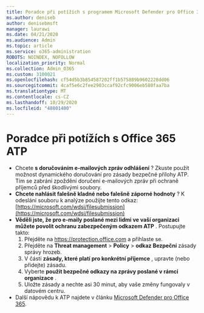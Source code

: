 ```yaml
---
title: Poradce při potížích s programem Microsoft Defender pro Office 365 (ATP)
ms.author: deniseb
author: denisebmsft
manager: laurawi
ms.date: 04/21/2020
ms.audience: Admin
ms.topic: article
ms.service: o365-administration
ROBOTS: NOINDEX, NOFOLLOW
localization_priority: Normal
ms.collection: Admin_O365
ms.custom: 3100021
ms.openlocfilehash: cf54d5b3b854587202ff1b575889b9602228dd06
ms.sourcegitcommit: 4caf5e6c2fee2903ccaf92cfc9006eb580faa7ba
ms.translationtype: MT
ms.contentlocale: cs-CZ
ms.lasthandoff: 10/29/2020
ms.locfileid: "48801400"
---
```

# <a name="troubleshoot-issues-with-office-365-atp"></a>Poradce při potížích s Office 365 ATP

- Chcete **s doručováním e-mailových zpráv odhlášení** ? Zkuste použít možnost dynamického doručování pro zásady bezpečné přílohy ATP. Tím se zabrání zpoždění doručení e-mailových zpráv při ochraně příjemců před škodlivými soubory.
- **Chcete nahlásit falešně kladné nebo falešně záporné hodnoty** ? K odeslání souboru k analýze použijte tento odkaz: [https://microsoft.com/wdsi/filesubmission](https://microsoft.com/wdsi/filesubmission)
- **Věděli jste, že pro e-maily poslané mezi lidmi ve vaší organizaci můžete povolit ochranu zabezpečeným odkazem ATP** . Postupujte takto:
    1. Přejděte na https://protection.office.com a přihlaste se.
    2. Přejděte na **Threat management**  >  **Policy**  >  **odkaz Bezpeční** zásady správy hrozeb.
    3. V části **zásady, které platí pro konkrétní příjemce** , upravte (nebo přidejte) zásadu.
    4. Vyberte **použít bezpečné odkazy na zprávy poslané v rámci organizace** .
    5. Uložte zásady a nechte asi 30 minut, aby vaše změny fungovaly v datovém centru.
- Další nápovědu k ATP najdete v článku [Microsoft Defender pro Office 365](https://docs.microsoft.com/microsoft-365/security/office-365-security/office-365-atp).